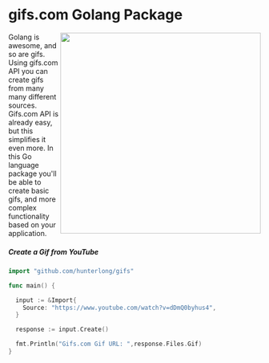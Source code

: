 # gifs.com Golang Package

<img width="400" align="right" src="http://stronghold2d.com/images/gif.gif">

Golang is awesome, and so are gifs. Using gifs.com API you can create gifs from many many different sources.
Gifs.com API is already easy, but this simplifies it even more. In this Go language package you'll be able to create basic gifs, and more complex functionality based on your application.
<p></p>

##### Create a Gif from YouTube
```go
import "github.com/hunterlong/gifs"

func main() {

  input := &Import{
    Source: "https://www.youtube.com/watch?v=dDmQ0byhus4",
  }

  response := input.Create()

  fmt.Println("Gifs.com Gif URL: ",response.Files.Gif)
}
```

